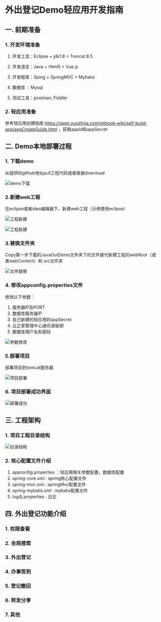 # 外出登记Demo轻应用开发指南

## 一. 前期准备

### 1. 开发环境准备

1. 开发工具：Eclipse + jdk1.8 + Tomcat 8.5

2. 开发语言：Java + Html5 + Vue.js

3. 开发框架：Sping + SpringMVC + Mybatis

4. 数据库   ：Mysql

5. 测试工具：postman, Fiddler

### 2. 轻应用准备

参考轻应用创建指南 https://open.yunzhijia.com/gitbook-wiki/self-build-app/appCreateGuide.html ，获取appId和appSecret

## 二. Demo本地部署过程

### 1. 下载demo

从提供的github地址pull工程代码或者直接download

![demo下载](https://i.imgur.com/dDsyyCu.png)

### 2.新建web工程 

在eclipse或者idea编辑器下，新建web工程（示例使用eclipse）

![工程新建](https://i.imgur.com/Qz4fwWK.png)

![工程新建](https://i.imgur.com/y7fwtd5.png)

### 3.替换文件夹 

Copy第一步下载的JavaOutDemo文件夹下的文件替代新建工程的webRoot（或者webContent）和 src文件夹

![文件替换](https://i.imgur.com/50N9TqI.png)

### 4. 修改appconfig.properties文件

修改以下参数：
1. 服务器IP及PORT
2. 数据库服务器IP
3. 自己新建的轻应用的appSecret
4. 云之家管理中心通讯录秘钥
5. 数据库用户名和密码

![参数修改](https://i.imgur.com/eXRx0SS.png)

### 5.部署项目

部署项目到tomcat服务器

![项目部署](https://i.imgur.com/8rYWxLI.png)


### 6. 项目部署成功界面

![部署成功](https://i.imgur.com/36PTpjL.png)

## 三. 工程架构

### 1. 项目工程目录结构

![目录结构](https://i.imgur.com/pk34UqQ.png)    

### 2. 核心配置文件介绍

1. appconfig.properties ：轻应用相关参数配置，数据库配置
2. spring-core.xml : spring核心配置文件
3. spring-mvc.xml : springMvc配置文件
4. spring-mybatis.xml : mybatis配置文件
5. log4j.properties : 日志

## 四. 外出登记功能介绍

### 1. 权限查看
### 2. 全局搜索
### 3. 外出登记
### 4. 办事签到
### 5. 登记撤回
### 6. 转发分享
### 7. 其他
